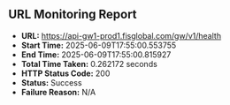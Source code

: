 ## URL Monitoring Report

- **URL:** https://api-gw1-prod1.fisglobal.com/gw/v1/health
- **Start Time:** 2025-06-09T17:55:00.553755
- **End Time:** 2025-06-09T17:55:00.815927
- **Total Time Taken:** 0.262172 seconds
- **HTTP Status Code:** 200
- **Status:** Success
- **Failure Reason:** N/A
